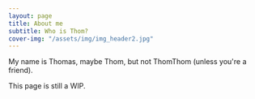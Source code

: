 ```yaml
---
layout: page
title: About me
subtitle: Who is Thom?
cover-img: "/assets/img/img_header2.jpg"
---
```


My name is Thomas, maybe Thom, but not ThomThom (unless you're a friend).

This page is still a WIP.



